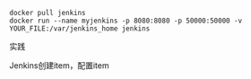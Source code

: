 ```
docker pull jenkins
docker run --name myjenkins -p 8080:8080 -p 50000:50000 -v YOUR_FILE:/var/jenkins_home jenkins
```

实践

Jenkins创建item，配置item

